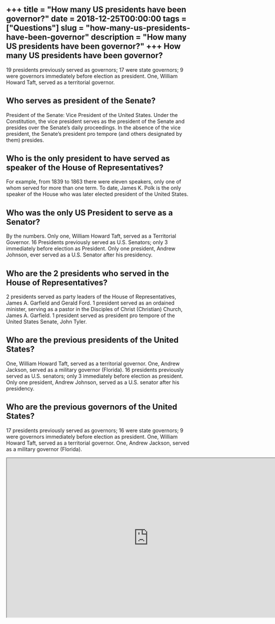 +++
title = "How many US presidents have been governor?"
date = 2018-12-25T00:00:00
tags = ["Questions"]
slug = "how-many-us-presidents-have-been-governor"
description = "How many US presidents have been governor?"
+++
How many US presidents have been governor?
------------------------------------------

19 presidents previously served as governors; 17 were state governors; 9 were governors immediately before election as president. One, William Howard Taft, served as a territorial governor.

Who serves as president of the Senate?
--------------------------------------

President of the Senate: Vice President of the United States. Under the Constitution, the vice president serves as the president of the Senate and presides over the Senate’s daily proceedings. In the absence of the vice president, the Senate’s president pro tempore (and others designated by them) presides.

Who is the only president to have served as speaker of the House of Representatives?
------------------------------------------------------------------------------------

For example, from 1839 to 1863 there were eleven speakers, only one of whom served for more than one term. To date, James K. Polk is the only speaker of the House who was later elected president of the United States.

Who was the only US President to serve as a Senator?
----------------------------------------------------

By the numbers. Only one, William Howard Taft, served as a Territorial Governor. 16 Presidents previously served as U.S. Senators; only 3 immediately before election as President. Only one president, Andrew Johnson, ever served as a U.S. Senator after his presidency.

Who are the 2 presidents who served in the House of Representatives?
--------------------------------------------------------------------

2 presidents served as party leaders of the House of Representatives, James A. Garfield and Gerald Ford. 1 president served as an ordained minister, serving as a pastor in the Disciples of Christ (Christian) Church, James A. Garfield. 1 president served as president pro tempore of the United States Senate, John Tyler.

Who are the previous presidents of the United States?
-----------------------------------------------------

One, William Howard Taft, served as a territorial governor. One, Andrew Jackson, served as a military governor (Florida). 16 presidents previously served as U.S. senators; only 3 immediately before election as president. Only one president, Andrew Johnson, served as a U.S. senator after his presidency.

Who are the previous governors of the United States?
----------------------------------------------------

17 presidents previously served as governors; 16 were state governors; 9 were governors immediately before election as president. One, William Howard Taft, served as a territorial governor. One, Andrew Jackson, served as a military governor (Florida).

<iframe allow="accelerometer; autoplay; clipboard-write; encrypted-media; gyroscope; picture-in-picture" allowfullscreen="" class="__youtube_prefs__  epyt-is-override  no-lazyload" data-no-lazy="1" data-origheight="433" data-origwidth="770" data-skipgform_ajax_framebjll="" height="433" id="_ytid_76531" loading="lazy" src="https://www.youtube.com/embed/5ubwiC6rMhg?enablejsapi=1&autoplay=0&cc_load_policy=0&cc_lang_pref=&iv_load_policy=1&loop=0&modestbranding=0&rel=1&fs=1&playsinline=0&autohide=2&theme=dark&color=red&controls=1&" title="YouTube player" width="770"></iframe>